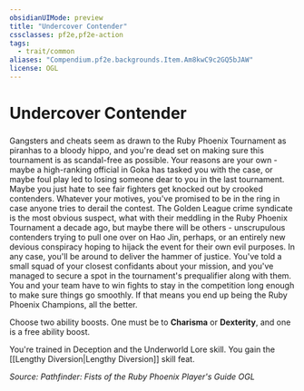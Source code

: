 ```yaml
---
obsidianUIMode: preview
title: "Undercover Contender"
cssclasses: pf2e,pf2e-action
tags:
  - trait/common
aliases: "Compendium.pf2e.backgrounds.Item.Am8kwC9c2GQ5bJAW"
license: OGL
---
```

# Undercover Contender

### 






Gangsters and cheats seem as drawn to the Ruby Phoenix Tournament as piranhas to a bloody hippo, and you're dead set on making sure this tournament is as scandal-free as possible. Your reasons are your own - maybe a high-ranking official in Goka has tasked you with the case, or maybe foul play led to losing someone dear to you in the last tournament. Maybe you just hate to see fair fighters get knocked out by crooked contenders. Whatever your motives, you've promised to be in the ring in case anyone tries to derail the contest. The Golden League crime syndicate is the most obvious suspect, what with their meddling in the Ruby Phoenix Tournament a decade ago, but maybe there will be others - unscrupulous contenders trying to pull one over on Hao Jin, perhaps, or an entirely new devious conspiracy hoping to hijack the event for their own evil purposes. In any case, you'll be around to deliver the hammer of justice. You've told a small squad of your closest confidants about your mission, and you've managed to secure a spot in the tournament's prequalifier along with them. You and your team have to win fights to stay in the competition long enough to make sure things go smoothly. If that means you end up being the Ruby Phoenix Champions, all the better.

Choose two ability boosts. One must be to **Charisma** or **Dexterity**, and one is a free ability boost.

You're trained in Deception and the Underworld Lore skill. You gain the [[Lengthy Diversion|Lengthy Diversion]] skill feat.

*Source: Pathfinder: Fists of the Ruby Phoenix Player's Guide*
*OGL*